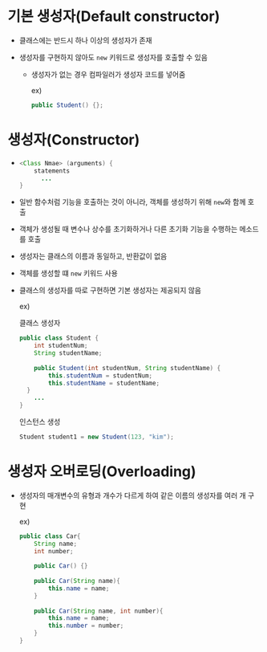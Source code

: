 # 기본 생성자(Default constructor)

- 클래스에는 반드시 하나 이상의 생성자가 존재

- 생성자를 구현하지 않아도 `new` 키워드로 생성자를 호출할 수 있음

  - 생성자가 없는 경우 컴파일러가 생성자 코드를 넣어줌

    ex)

    ```java
    public Student() {};
    ```

    

# 생성자(Constructor)

- ```java
  <Class Nmae> (arguments) {
      statements
        ...
  }
  ```

- 일반 함수처럼 기능을 호출하는 것이 아니라, 객체를 생성하기 위해 `new`와 함께 호출

- 객체가 생성될 때 변수나 상수를 초기화하거나 다른 초기화 기능을 수행하는 메소드를 호출

- 생성자는 클래스의 이름과 동일하고, 반환값이 없음

- 객체를 생성할 떄 `new` 키워드 사용

- 클래스의 생성자를 따로 구현하면 기본 생성자는 제공되지 않음

  ex)

  클래스 생성자
  
  ```java
  public class Student {
      int studentNum;
      String studentName;
      
      public Student(int studentNum, String studentName) {
          this.studentNum = studentNum;
          this.studentName = studentName;
  	}
      ...
  }
  ```
  
  
  
  인스턴스 생성
  
  ```java
  Student student1 = new Student(123, "kim");
  ```



# 생성자 오버로딩(Overloading)

- 생성자의 매개변수의 유형과 개수가 다르게 하여 같은 이름의 생성자를 여러 개 구현

  ex)

  ```java
  public class Car{
      String name;
      int number;
      
      public Car() {}
      
      public Car(String name){
          this.name = name;
      }
      
      public Car(String name, int number){
          this.name = name;
          this.number = number;
      }
  }
  ```

  